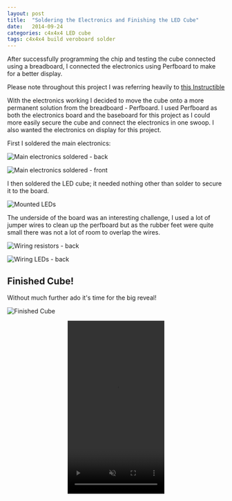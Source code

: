 ```yaml
---
layout: post
title:  "Soldering the Electronics and Finishing the LED Cube"
date:   2014-09-24
categories: c4x4x4 LED cube
tags: c4x4x4 build veroboard solder
---
```


After successfully programming the chip and testing the cube connected using a breadboard, I connected the electronics using Perfboard to make for a better display.

<!--more-->

Please note throughout this project I was referring heavily to [this Instructible][Instructable]

With the electronics working I decided to move the cube onto a more permanent solution from the breadboard - Perfboard. I used Perfboard as both the electronics board and the baseboard for this project as I could more easily secure the cube and connect the electronics in one swoop. I also wanted the electronics on display for this project.

First I soldered the main electronics:

![Main electronics soldered - back](/images/c4x4x4/soldering01.jpg)

![Main electronics soldered - front](/images/c4x4x4/soldering02.jpg)

I then soldered the LED cube; it needed nothing other than solder to secure it to the board.

![Mounted LEDs](/images/c4x4x4/perfboard01.jpg)

The underside of the board was an interesting challenge, I used a lot of jumper wires to clean up the perfboard but as the rubber feet were quite small there was not a lot of room to overlap the wires.

![Wiring resistors - back](/images/c4x4x4/soldering03.jpg)

![Wiring LEDs - back](/images/c4x4x4/soldering04.jpg)

## Finished Cube!

Without much further ado it's time for the big reveal!

![Finished Cube](/images/c4x4x4/finished01.jpg)

<center>
    <video width="224" height="400" controls muted>
        <source src="{{ site.baseurl }}/images/c4x4x4/LEDCube.mp4" type="video/mp4">
        LED Cube
    </video>
</center>

[Instructable]: http://www.instructables.com/id/LED-Cube-4x4x4/
